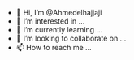 - 👋 Hi, I’m @Ahmedelhajjaji
- 👀 I’m interested in ...
- 🌱 I’m currently learning ...
- 💞️ I’m looking to collaborate on ...
- 📫 How to reach me ...

<!---
Ahmedelhajjaji/Ahmedelhajjaji is a ✨ special ✨ repository because its `README.md` (this file) appears on your GitHub profile.
You can click the Preview link to take a look at your changes.
--->
